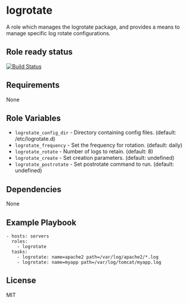 logrotate
=========

A role which manages the logrotate package, and provides a means to manage specific log rotate configurations.

Role ready status
-----------------

[![Build Status](https://travis-ci.org/retr0h/ansible-logrotate.png?branch=master)](https://travis-ci.org/retr0h/ansible-logrotate)

Requirements
------------

None

Role Variables
--------------

* `logrotate_config_dir` - Directory containing config files.
                           (default: /etc/logrotate.d)
* `logrotate_frequency` - Set the frequency for rotation. (default: daily)
* `logrotate_rotate` - Number of logs to retain. (default: 8)
* `logrotate_create` - Set creation parameters. (default: undefined)
* `logrotate_postrotate` - Set postrotate command to run. (default: undefined)

Dependencies
------------

None

Example Playbook
----------------

    - hosts: servers
      roles:
        - logrotate
      tasks:
        - logrotate: name=apache2 path=/var/log/apache2/*.log
        - logrotate: name=myapp path=/var/log/tomcat/myapp.log

License
-------

MIT
